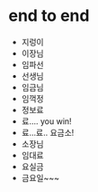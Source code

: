 # end to end

- 지렁이
- 이장님
- 임파선
- 선생님
- 임금님
- 임꺽정
- 정보료
- 료.... you win!
- 료...료.. 요금소!
- 소장님
- 임대료
- 요실금
- 금요일~~~